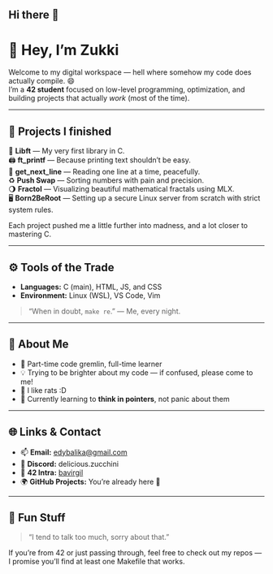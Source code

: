 ## Hi there 👋

# 👋 Hey, I’m Zukki

Welcome to my digital workspace — hell where somehow my code does actually compile. 😄  
I’m a **42 student** focused on low-level programming, optimization, and building projects that actually *work* (most of the time).

---

## 🧠 Projects I finished
🧩 **Libft** — My very first library in C.  
🖨️ **ft_printf** — Because printing text shouldn’t be easy.  
🧾 **get_next_line** — Reading one line at a time, peacefully.  
♻️ **Push Swap** — Sorting numbers with pain and precision.  
🌖 **Fractol** — Visualizing beautiful mathematical fractals using MLX.  
🖥️ **Born2BeRoot** — Setting up a secure Linux server from scratch with strict system rules.

Each project pushed me a little further into madness, and a lot closer to mastering C.

---

## ⚙️ Tools of the Trade
- **Languages:** C (main), HTML, JS, and CSS  
- **Environment:** Linux (WSL), VS Code, Vim  

> “When in doubt, `make re`.” — Me, every night.

---

## 💬 About Me
- 🧀 Part-time code gremlin, full-time learner  
- 💡 Trying to be brighter about my code — if confused, please come to me!  
- 🐀 I like rats :D  
- 🧠 Currently learning to **think in pointers**, not panic about them  

---

## 🌐 Links & Contact
- 📫 **Email:** [edybalika@gmail.com](mailto:edybalika@gmail.com)  
- 🐀 **Discord:** delicious.zucchini  
- 🧵 **42 Intra:** [bavirgil](https://profile.intra.42.fr/users/bavirgil)  
- 🌍 **GitHub Projects:** You’re already here 👀  

---

## 🧩 Fun Stuff
> “I tend to talk too much, sorry about that.”  

If you’re from 42 or just passing through, feel free to check out my repos —  
I promise you’ll find at least one Makefile that works.
